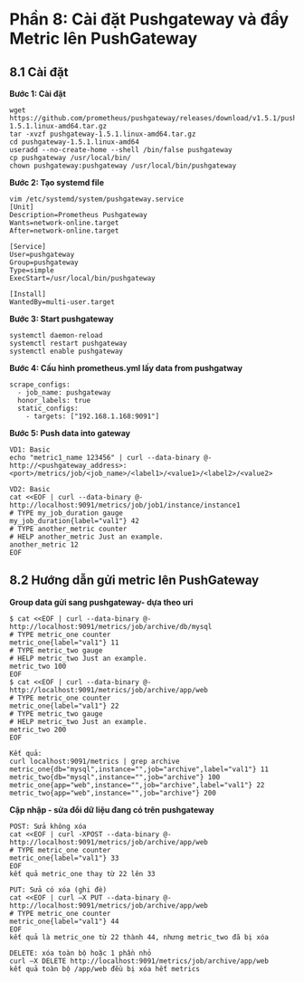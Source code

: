 # Phần 8: Cài đặt Pushgateway và đẩy Metric lên PushGateway

## 8.1 Cài đặt
**Bước 1: Cài đặt**
```
wget https://github.com/prometheus/pushgateway/releases/download/v1.5.1/pushgateway-1.5.1.linux-amd64.tar.gz
tar -xvzf pushgateway-1.5.1.linux-amd64.tar.gz
cd pushgateway-1.5.1.linux-amd64
useradd --no-create-home --shell /bin/false pushgateway
cp pushgateway /usr/local/bin/
chown pushgateway:pushgateway /usr/local/bin/pushgateway
```
**Bước 2: Tạo systemd file**
```
vim /etc/systemd/system/pushgateway.service
[Unit]
Description=Prometheus Pushgateway 
Wants=network-online.target 
After=network-online.target

[Service] 
User=pushgateway 
Group=pushgateway 
Type=simple
ExecStart=/usr/local/bin/pushgateway

[Install]
WantedBy=multi-user.target
```
**Bước 3: Start pushgateway**
```
systemctl daemon-reload
systemctl restart pushgateway
systemctl enable pushgateway
```
**Bước 4: Cấu hình prometheus.yml lấy data from pushgatway**
```
scrape_configs:
  - job_name: pushgateway
  honor_labels: true
  static_configs:
    - targets: ["192.168.1.168:9091"]
```


**Bước 5: Push data into gateway**
```
VD1: Basic
echo "metric1_name 123456" | curl --data-binary @- http://<pushgateway_address>:<port>/metrics/job/<job_name>/<label1>/<value1>/<label2>/<value2>

VD2: Basic
cat <<EOF | curl --data-binary @-http://localhost:9091/metrics/job/job1/instance/instance1 
# TYPE my_job_duration gauge 
my_job_duration{label="val1"} 42
# TYPE another_metric counter
# HELP another_metric Just an example. 
another_metric 12
EOF
```

## 8.2 Hướng dẫn gửi metric lên PushGateway
**Group data gửi sang pushgateway- dựa theo uri**
```
$ cat <<EOF | curl --data-binary @- http://localhost:9091/metrics/job/archive/db/mysql
# TYPE metric_one counter
metric_one{label="val1"} 11
# TYPE metric_two gauge
# HELP metric_two Just an example.
metric_two 100
EOF
$ cat <<EOF | curl --data-binary @- http://localhost:9091/metrics/job/archive/app/web
# TYPE metric_one counter 
metric_one{label="val1"} 22 
# TYPE metric_two gauge
# HELP metric_two Just an example.
metric_two 200 
EOF

Kết quả:
curl localhost:9091/metrics | grep archive
metric_one{db="mysql",instance="",job="archive",label="val1"} 11
metric_two{db="mysql",instance="",job="archive"} 100
metric_one{app="web",instance="",job="archive",label="val1"} 22
metric_two{app="web",instance="",job="archive"} 200
```

**Cập nhập - sửa đổi dữ liệu đang có trên pushgateway**
```
POST: Sửa không xóa
cat <<EOF | curl -XPOST --data-binary @- http://localhost:9091/metrics/job/archive/app/web 
# TYPE metric_one counter
metric_one{label="val1"} 33
EOF
kết quả metric_one thay từ 22 lên 33

PUT: Sửa có xóa (ghi đè)
cat <<EOF | curl –X PUT --data-binary @- http://localhost:9091/metrics/job/archive/app/web 
# TYPE metric_one counter
metric_one{label="val1"} 44 
EOF
kết quả là metric_one từ 22 thành 44, nhưng metric_two đã bị xóa

DELETE: xóa toàn bộ hoặc 1 phần nhỏ
curl –X DELETE http://localhost:9091/metrics/job/archive/app/web
kết quả toàn bộ /app/web đều bị xóa hết metrics
```
